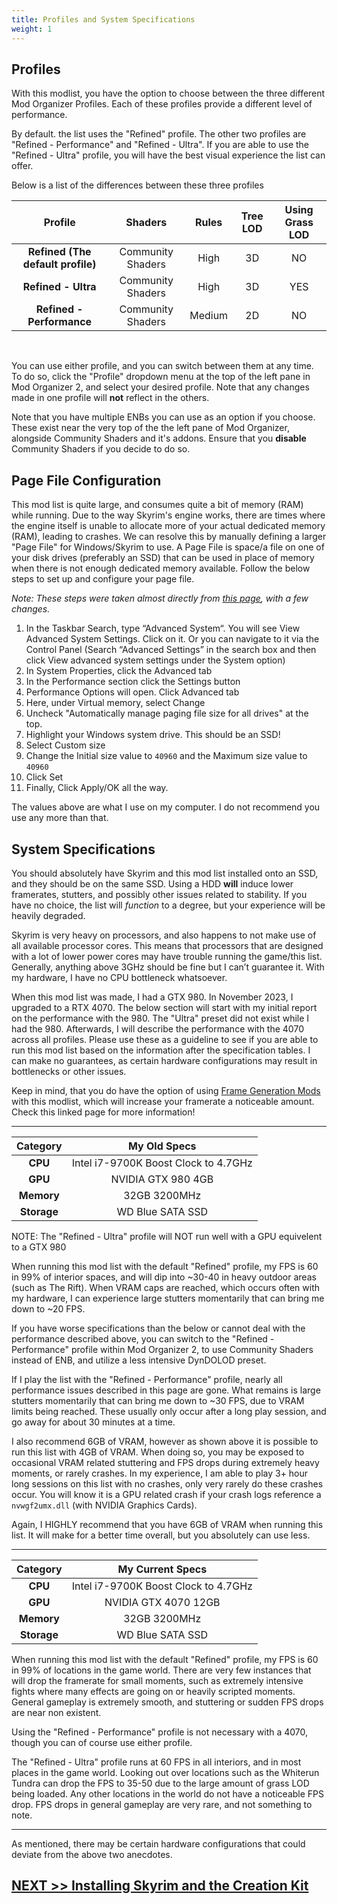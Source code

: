 ```yaml
---
title: Profiles and System Specifications
weight: 1
---
```


## Profiles

With this modlist, you have the option to choose between the three different Mod Organizer Profiles. Each of these profiles provide a different level of performance.

By default. the list uses the "Refined" profile. The other two profiles are "Refined - Performance" and "Refined - Ultra". If you are able to use the "Refined - Ultra" profile, you will have the best visual experience the list can offer.

Below is a list of the differences between these three profiles

<div align=center>

| Profile | Shaders | Rules | Tree LOD | Using Grass LOD
|     :---:    |     :---:     |     :---:     |     :---:     |     :---:     |
| **Refined (The default profile)** | Community Shaders | High | 3D | NO
| **Refined - Ultra** | Community Shaders | High | 3D | YES |
| **Refined - Performance** | Community Shaders | Medium | 2D | NO |

<br>

</div>

You can use either profile, and you can switch between them at any time. To do so, click the "Profile" dropdown menu at the top of the left pane in Mod Organizer 2, and select your desired profile. Note that any changes made in one profile will **not** reflect in the others.

Note that you have multiple ENBs you can use as an option if you choose. These exist near the very top of the the left pane of Mod Organizer, alongside Community Shaders and it's addons. Ensure that you **disable** Community Shaders if you decide to do so.

## Page File Configuration

This mod list is quite large, and consumes quite a bit of memory (RAM) while running. Due to the way Skyrim's engine works, there are times where the engine itself is unable to allocate more of your actual dedicated memory (RAM), leading to crashes. We can resolve this by manually defining a larger "Page File" for Windows/Skyrim to use. A Page File is space/a file on one of your disk drives (preferably an SSD) that can be used in place of memory when there is not enough dedicated memory available. Follow the below steps to set up and configure your page file.

*Note: These steps were taken almost directly from [this page](https://www.thewindowsclub.com/increase-page-file-size-virtual-memory-windows), with a few changes.*

1. In the Taskbar Search, type “Advanced System“. You will see View Advanced System Settings. Click on it. Or you can navigate to it via the Control Panel (Search “Advanced Settings” in the search box and then click View advanced system settings under the System option)
2. In System Properties, click the Advanced tab
3. In the Performance section click the Settings button
4. Performance Options will open. Click Advanced tab
5. Here, under Virtual memory, select Change
6. Uncheck "Automatically manage paging file size for all drives" at the top.
7. Highlight your Windows system drive. This should be an SSD!
8. Select Custom size
9. Change the Initial size value to `40960` and the Maximum size value to `40960`
10. Click Set
11. Finally, Click Apply/OK all the way.

The values above are what I use on my computer. I do not recommend you use any more than that.

## System Specifications

You should absolutely have Skyrim and this mod list installed onto an SSD, and they should be on the same SSD. Using a HDD **will** induce lower framerates, stutters, and possibly other issues related to stability. If you have no choice, the list will *function* to a degree, but your experience will be heavily degraded.

Skyrim is very heavy on processors, and also happens to not make use of all available processor cores. This means that processors that are designed with a lot of lower power cores may have trouble running the game/this list. Generally, anything above 3GHz should be fine but I can’t guarantee it. With my hardware, I have no CPU bottleneck whatsoever.

When this mod list was made, I had a GTX 980. In November 2023, I upgraded to a RTX 4070. The below section will start with my initial report on the performance with the 980. The "Ultra" preset did not exist while I had the 980. Afterwards, I will describe the performance with the 4070 across all profiles. Please use these as a guideline to see if you are able to run this mod list based on the information after the specification tables. I can make no guarantees, as certain hardware configurations may result in bottlenecks or other issues.

Keep in mind, that you do have the option of using [Frame Generation Mods](../../mod-list-tweaks/nvidiadlss) with this modlist, which will increase your framerate a noticeable amount. Check this linked page for more information!

<hr>

<div align=center>

| Category | My Old Specs |
|     :---:    |     :---:     |
| **CPU**   | Intel i7-9700K Boost Clock to 4.7GHz |  
| **GPU**    | NVIDIA GTX 980 4GB       |
| **Memory**    | 32GB 3200MHz     |
| **Storage**    | WD Blue SATA SSD     |

</div>

NOTE: The "Refined - Ultra" profile will NOT run well with a GPU equivelent to a GTX 980

When running this mod list with the default "Refined" profile, my FPS is 60 in 99% of interior spaces, and will dip into ~30-40 in heavy outdoor areas (such as The Rift). When VRAM caps are reached, which occurs often with my hardware, I can experience large stutters momentarily that can bring me down to ~20 FPS.

If you have worse specifications than the below or cannot deal with the performance described above, you can switch to the "Refined - Performance" profile within Mod Organizer 2, to use Community Shaders instead of ENB, and utilize a less intensive DynDOLOD preset.

If I play the list with the "Refined - Performance" profile, nearly all performance issues described in this page are gone. What remains is large stutters momentarily that can bring me down to ~30 FPS, due to VRAM limits being reached. These usually only occur after a long play session, and go away for about 30 minutes at a time.

I also recommend 6GB of VRAM, however as shown above it is possible to run this list with 4GB of VRAM. When doing so, you may be exposed to occasional VRAM related stuttering and FPS drops during extremely heavy moments, or rarely crashes. In my experience, I am able to play 3+ hour long sessions on this list with no crashes, only very rarely do these crashes occur. You will know it is a GPU related crash if your crash logs reference a `nvwgf2umx.dll` (with NVIDIA Graphics Cards).

Again, I HIGHLY recommend that you have 6GB of VRAM when running this list. It will make for a better time overall, but you absolutely can use less.

<hr>

<div align=center>

| Category | My Current Specs |
|     :---:    |     :---:     |
| **CPU**   | Intel i7-9700K Boost Clock to 4.7GHz |  
| **GPU**    | NVIDIA GTX 4070 12GB       |
| **Memory**    | 32GB 3200MHz     |
| **Storage**    | WD Blue SATA SSD     |

</div>

When running this mod list with the default "Refined" profile, my FPS is 60 in 99% of locations in the game world. There are very few instances that will drop the framerate for small moments, such as extremely intensive fights where many effects are going on or heavily scripted moments. General gameplay is extremely smooth, and stuttering or sudden FPS drops are near non existent.

Using the "Refined - Performance" profile is not necessary with a 4070, though you can of course use either profile.

The "Refined - Ultra" profile runs at 60 FPS in all interiors, and in most places in the game world. Looking out over locations such as the Whiterun Tundra can drop the FPS to 35-50 due to the large amount of grass LOD being loaded. Any other locations in the world do not have a noticeable FPS drop. FPS drops in general gameplay are very rare, and not something to note.

<hr>

As mentioned, there may be certain hardware configurations that could deviate from the above two anecdotes.


## [NEXT >> Installing Skyrim and the Creation Kit](../clean)
